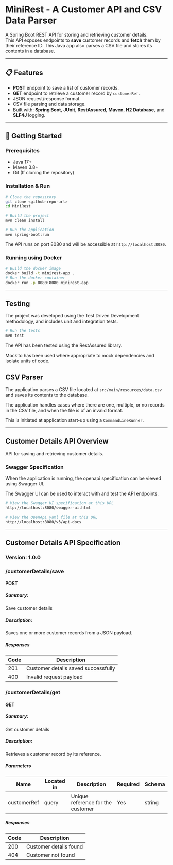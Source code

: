 # MiniRest - A Customer API and CSV Data Parser

A Spring Boot REST API for storing and retrieving customer details.  
This API exposes endpoints to **save** customer records and **fetch** them by their reference ID.
This Java app also parses a CSV file and stores its contents in a database.

---

## 📋 Features
- **POST** endpoint to save a list of customer records.
- **GET** endpoint to retrieve a customer record by `customerRef`.
- JSON request/response format.
- CSV file parsing and data storage.
- Built with: **Spring Boot**, **JUnit**, **RestAssured**, **Maven**, **H2 Database**, and **SLF4J** logging.

---

## 🚀 Getting Started

### Prerequisites
- Java 17+ 
- Maven 3.8+
- Git (If cloning the repository)

### Installation & Run
```bash
# Clone the repository
git clone <github-repo-url>
cd MiniRest

# Build the project
mvn clean install

# Run the application
mvn spring-boot:run
```

The API runs on port 8080 and will be accessible at `http://localhost:8080`.

### Running using Docker
```bash
# Build the docker image
docker build -t minirest-app .
# Run the docker container
docker run -p 8080:8080 minirest-app
```

---
## Testing

The project was developed using the Test Driven Development methodology, and includes unit and integration tests. 

```bash
# Run the tests
mvn test
```

The API has been tested using the RestAssured library. 

Mockito has been used where appropriate to mock dependencies and isolate units of code.

## CSV Parser

The application parses a CSV file located at `src/main/resources/data.csv` and saves its contents to the database. 

The application handles cases where there are one, multiple, or no records in the CSV file, and when the file is of an invalid format.

This is initiated at application start-up using a `CommandLineRunner`.

---
## Customer Details API Overview
API for saving and retrieving customer details.
### Swagger Specification
When the application is running, the openapi specification can be viewed using Swagger UI.

The Swagger UI can be used to interact with and test the API endpoints.

```bash
# View the Swagger UI specification at this URL
http://localhost:8080/swagger-ui.html

# View the OpenApi yaml file at this URL
http://localhost:8080/v3/api-docs
```
---

## Customer Details API Specification

### Version: 1.0.0

### /customerDetails/save

#### POST

##### Summary:
Save customer details

##### Description:

Saves one or more customer records from a JSON payload.

##### Responses

| Code | Description |
| ---- | ----------- |
| 201 | Customer details saved successfully |
| 400 | Invalid request payload |

### /customerDetails/get

#### GET

##### Summary:
Get customer details

##### Description:

Retrieves a customer record by its reference.

##### Parameters

| Name | Located in | Description | Required | Schema |
| ---- | ---------- | ----------- | -------- | ---- |
| customerRef | query | Unique reference for the customer | Yes | string |

##### Responses

| Code | Description |
| ---- | ----------- |
| 200 | Customer details found |
| 404 | Customer not found |

